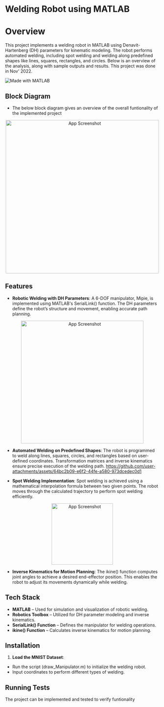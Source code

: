 
# Welding Robot using MATLAB

# Overview

This project implements a welding robot in MATLAB using Denavit-Hartenberg (DH) parameters for kinematic modeling. The robot performs automated welding, including spot welding and welding along predefined shapes like lines, squares, rectangles, and circles.
Below is an overview of the analysis, along with sample outputs and results. This project was done in Nov' 2022.

![Made with MATLAB](https://forthebadge.com/images/badges/made-with-matlab.svg)


## Block Diagram

- The below block diagram gives an overview of the overall funtionality of the implemented project
<p align="center">
  <img src="https://i.postimg.cc/WzVtbf8M/Picture1.png" alt="App Screenshot" width="500">
</p>

## Features

- **Robotic Welding with DH Parameters**: A 6-DOF manipulator, Mipie, is implemented using MATLAB's SerialLink() function. The DH parameters define the robot’s structure and movement, enabling accurate path planning.
<p align="center">
  <img src="https://i.postimg.cc/sft1Xx6V/Picture2.png" alt="App Screenshot" width="400">
</p>


- **Automated Welding on Predefined Shapes**: The robot is programmed to weld along lines, squares, circles, and rectangles based on user-defined coordinates. Transformation matrices and inverse kinematics ensure precise execution of the welding path.
https://github.com/user-attachments/assets/64bc2b09-e6f2-44fe-a580-973dcedec0d1



- **Spot Welding Implementation**: Spot welding is achieved using a mathematical interpolation formula between two given points. The robot moves through the calculated trajectory to perform spot welding efficiently.
<p align="center">
  <img src="https://i.postimg.cc/kg5pVJh5/vf.png" alt="App Screenshot" width="200">
</p>


- **Inverse Kinematics for Motion Planning**: The ikine() function computes joint angles to achieve a desired end-effector position. This enables the robot to adjust its movements dynamically while welding.





## Tech Stack

- **MATLAB** – Used for simulation and visualization of robotic welding.
- **Robotics Toolbox** – Utilized for DH parameter modeling and inverse kinematics.
- **SerialLink() Function** – Defines the manipulator for welding operations.
- **ikine() Function** – Calculates inverse kinematics for motion planning.

## Installation

1. **Load the MNIST Dataset**:
- Run the script (draw_Manipulator.m) to initialize the welding robot.
- Input coordinates to perform different types of welding.




## Running Tests

The project can be implemented and tested to verify funtionality

